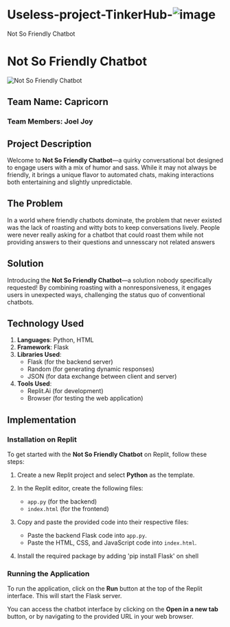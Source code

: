 # Useless-project-TinkerHub-![image](https://github.com/user-attachments/assets/75106df2-258a-4299-81ac-f1eac005d90b)
Not So Friendly Chatbot
# Not So Friendly Chatbot

![Not So Friendly Chatbot](link-to-screenshot)

## Team Name: Capricorn
### Team Members: Joel Joy

## Project Description
Welcome to **Not So Friendly Chatbot**—a quirky conversational bot designed to engage users with a mix of humor and sass. While it may not always be friendly, it brings a unique flavor to automated chats, making interactions both entertaining and slightly unpredictable.

## The Problem
In a world where friendly chatbots dominate, the problem that never existed was the lack of roasting and witty bots to keep conversations lively. People were never really asking for a chatbot that could roast them while not providing answers to their questions and unnesscary not related answers

## Solution
Introducing the **Not So Friendly Chatbot**—a solution nobody specifically requested! By combining roasting with a nonresponsiveness, it engages users in unexpected ways, challenging the status quo of conventional chatbots.

## Technology Used
1. **Languages**: Python, HTML
2. **Framework**: Flask
3. **Libraries Used**:
   - Flask (for the backend server)
   - Random (for generating dynamic responses)
   - JSON (for data exchange between client and server)
4. **Tools Used**:
   - Replit.Ai (for development)
   - Browser (for testing the web application)

## Implementation

### Installation on Replit
To get started with the **Not So Friendly Chatbot** on Replit, follow these steps:

1. Create a new Replit project and select **Python** as the template.

2. In the Replit editor, create the following files:
   - `app.py` (for the backend)
   - `index.html` (for the frontend)

3. Copy and paste the provided code into their respective files:
   - Paste the backend Flask code into `app.py`.
   - Paste the HTML, CSS, and JavaScript code into `index.html`.

4. Install the required package by adding 'pip install Flask' on shell


### Running the Application
To run the application, click on the **Run** button at the top of the Replit interface. This will start the Flask server.

You can access the chatbot interface by clicking on the **Open in a new tab** button, or by navigating to the provided URL in your web browser.




